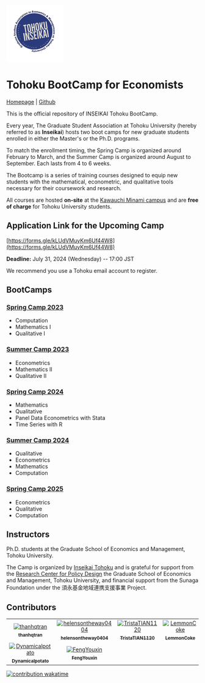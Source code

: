 ![](logo.png)

# Tohoku BootCamp for Economists 

[Homepage](https://thanhqtran.github.io/tohoku_bootcamp/) | [Github](https://github.com/thanhqtran/tohoku_bootcamp)

This is the official repository of INSEIKAI Tohoku BootCamp. 

Every year, The Graduate Student Association at Tohoku University (hereby referred to as **Inseikai**) hosts two boot camps for new graduate students enrolled in either the Master's or the Ph.D. programs. 

To match the enrollment timing, the Spring Camp is organized around February to March, and the Summer Camp is organized around August to September. Each lasts from 4 to 6 weeks. 

The Bootcamp is a series of training courses designed to equip new students with the mathematical, econometric, and qualitative tools necessary for their coursework and research. 

All courses are hosted **on-site** at the [Kawauchi Minami campus](https://goo.gl/maps/CBEscMB3hzLt4Byo7) and are **free of charge** for Tohoku University students.

## Application Link for the Upcoming Camp

[https://forms.gle/kLUdVMuyKm6Uf44W8](https://forms.gle/kLUdVMuyKm6Uf44W8)

**Deadline:** July 31, 2024 (Wednesday) -- 17:00 JST

We recommend you use a Tohoku email account to register.

## BootCamps

### [Spring Camp 2023](https://github.com/thanhqtran/tohoku_bootcamp/tree/main/2023_spring)

- Computation
- Mathematics I
- Qualitative I

### [Summer Camp 2023](https://github.com/thanhqtran/tohoku_bootcamp/tree/main/2023_summer)

- Econometrics
- Mathematics II
- Qualitative II

### [Spring Camp 2024](https://github.com/thanhqtran/tohoku_bootcamp/tree/main/2024_spring)

- Mathematics
- Qualitative
- Panel Data Econometrics with Stata
- Time Series with R

### [Summer Camp 2024](https://github.com/thanhqtran/tohoku_bootcamp/tree/main/2024_summer)
- Qualitative
- Econometrics
- Mathematics
- Computation

### [Spring Camp 2025](https://github.com/thanhqtran/tohoku_bootcamp/tree/main/2025_spring)
- Econometrics
- Qualitative
- Computation

## Instructors

Ph.D. students at the Graduate School of Economics and Management, Tohoku University.

The Camp is organized by [Inseikai Tohoku](inseikaitohoku.org) and is grateful for support from the [Research Center for Policy Design](https://www2.econ.tohoku.ac.jp/~PDesign/en.html) the Graduate School of Economics and Management, Tohoku University, and financial support from the Sunaga Foundation under the 須永基金地域連携支援事業 Project.


## Contributors

<!-- readme: contributors -start -->
<table>
	<tbody>
		<tr>
            <td align="center">
                <a href="https://github.com/thanhqtran">
                    <img src="https://avatars.githubusercontent.com/u/66583019?v=4" width="100;" alt="thanhqtran"/>
                    <br />
                    <sub><b>thanhqtran</b></sub>
                </a>
            </td>
            <td align="center">
                <a href="https://github.com/helensontheway0404">
                    <img src="https://avatars.githubusercontent.com/u/141707243?v=4" width="100;" alt="helensontheway0404"/>
                    <br />
                    <sub><b>helensontheway0404</b></sub>
                </a>
            </td>
            <td align="center">
                <a href="https://github.com/TristaTIAN1120">
                    <img src="https://avatars.githubusercontent.com/u/140711154?v=4" width="100;" alt="TristaTIAN1120"/>
                    <br />
                    <sub><b>TristaTIAN1120</b></sub>
                </a>
            </td>
            <td align="center">
                <a href="https://github.com/LemmonCoke">
                    <img src="https://avatars.githubusercontent.com/u/189077680?v=4" width="100;" alt="LemmonCoke"/>
                    <br />
                    <sub><b>LemmonCoke</b></sub>
                </a>
            </td>
            <td align="center">
                <a href="https://github.com/wulizyk">
                    <img src="https://avatars.githubusercontent.com/u/65752272?v=4" width="100;" alt="wulizyk"/>
                    <br />
                    <sub><b>wulizyk</b></sub>
                </a>
            </td>
            <td align="center">
                <a href="https://github.com/gtxy1979">
                    <img src="https://avatars.githubusercontent.com/u/128568543?v=4" width="100;" alt="gtxy1979"/>
                    <br />
                    <sub><b>gtxy1979</b></sub>
                </a>
            </td>
		</tr>
		<tr>
            <td align="center">
                <a href="https://github.com/Dynamicalpotato">
                    <img src="https://avatars.githubusercontent.com/u/130369924?v=4" width="100;" alt="Dynamicalpotato"/>
                    <br />
                    <sub><b>Dynamicalpotato</b></sub>
                </a>
            </td>
            <td align="center">
                <a href="https://github.com/FengYouxin">
                    <img src="https://avatars.githubusercontent.com/u/130349225?v=4" width="100;" alt="FengYouxin"/>
                    <br />
                    <sub><b>FengYouxin</b></sub>
                </a>
            </td>
		</tr>
	<tbody>
</table>
<!-- readme: contributors -end -->

[![contribution wakatime](https://wakatime.com/badge/user/cc163315-2340-4910-bf0e-56d030d0986e/project/5152c272-a4c9-4081-98ae-d99c715ecb9a.svg)](https://wakatime.com/badge/user/cc163315-2340-4910-bf0e-56d030d0986e/project/5152c272-a4c9-4081-98ae-d99c715ecb9a)
